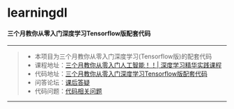 # learningdl
#### 三个月教你从零入门深度学习Tensorflow版配套代码

------
> * 本项目为三个月教你从零入门深度学习(Tensorflow版)的配套代码
> * 课程地址：[三个月教你从零入门人工智能！！| 深度学习精华实践课程](https://edu.hellobi.com/course/255/overview)
> * 代码地址：[三个月教你从零入门深度学习Tensorflow版配套代码](https://github.com/huxiaoman7/learningdl)
> * 问答论坛：[课后答疑](https://edu.hellobi.com/course/255/thread)
> * 代码问题：[代码相关问题](https://github.com/huxiaoman7/learningdl/issues)

------
